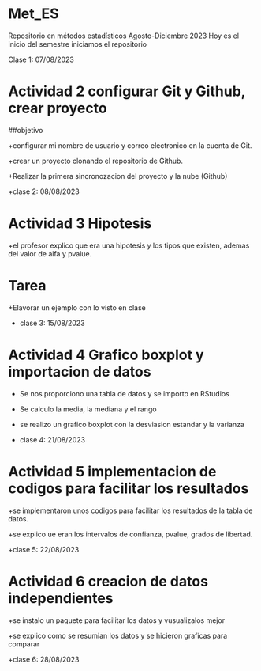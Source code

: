 # Met_ES
Repositorio en métodos estadísticos Agosto-Diciembre 2023 
Hoy es el inicio del semestre iniciamos el repositorio

Clase 1: 07/08/2023

# Actividad 2 configurar Git y Github, crear proyecto 

##objetivo 

+configurar mi nombre de usuario y correo electronico en la cuenta de Git. 

+crear un proyecto clonando el repositorio de Github. 

+Realizar la primera sincronozacion del proyecto y la nube (Github)

+clase 2: 08/08/2023

# Actividad 3 Hipotesis 

+el profesor explico que era una hipotesis y los tipos que existen, ademas del valor de alfa y pvalue. 

# Tarea 
+Elavorar un ejemplo con lo visto en clase 

+ clase 3: 15/08/2023

# Actividad 4 Grafico boxplot y importacion de datos 

+ Se nos proporciono una tabla de datos y se importo en RStudios

+ Se calculo la media, la mediana y el rango

+ se realizo un grafico boxplot con la desviasion estandar y la varianza

+ clase 4: 21/08/2023

# Actividad 5 implementacion de codigos para facilitar los resultados 

+se implementaron unos codigos para facilitar los resultados de la tabla de datos.

+se explico ue eran los intervalos de confianza, pvalue, grados de libertad. 

+clase 5: 22/08/2023

# Actividad 6 creacion de datos independientes 

+se instalo un paquete para facilitar los datos y vusualizalos mejor 

+se explico como se resumian los datos y se hicieron graficas para comparar 

+clase 6: 28/08/2023